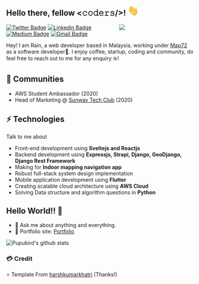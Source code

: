 <h2> Hello there, fellow <𝚌𝚘𝚍𝚎𝚛𝚜/>! <img src="https://raw.githubusercontent.com/ABSphreak/ABSphreak/master/gifs/Hi.gif" width="30px"></h2>

<img align='right' src='https://user-images.githubusercontent.com/5713670/87202985-820dcb80-c2b6-11ea-9f56-7ec461c497c3.gif' width='200"'>

[![Twitter Badge](https://img.shields.io/badge/-@pupubird1-1ca0f1?style=flat-square&labelColor=1ca0f1&logo=twitter&logoColor=white&link=https://twitter.com/pupubird1)](https://twitter.com/pupubird1) [![Linkedin Badge](https://img.shields.io/badge/-rainchai-blue?style=flat-square&logo=Linkedin&logoColor=white&link=https://www.linkedin.com/in/rain-chai-48370318a/)](https://www.linkedin.com/in/rain-chai-48370318a/) [![Medium Badge](https://img.shields.io/badge/-@rainchai4240-03a57a?style=flat-square&labelColor=000000&logo=Medium&link=https://medium.com/@rainchai4240)](https://medium.com/@rainchai4240)
[![Gmail Badge](https://img.shields.io/badge/-rainchai4240@gmail.com-c14438?style=flat-square&logo=Gmail&logoColor=white&link=mailto:rainchai4240@gmail.com)](mailto:rainchai4240@gmail.com)

Hey! I am Rain, a web developer based in Malaysia, working under [Map72](https://github.com/map711) as a software developer🙌. I enjoy coffee, startup, coding and community, do feel free to reach out to me for any enquiry ☕!
## 👯 Communities
* AWS Student Ambassador (2020)
* Head of Marketing @ [Sunway Tech Club](https://github.com/sunwaytechclub) (2020)
## ⚡ Technologies
Talk to me about
- Front-end development using **Sveltejs and Reactjs**
- Backend development using **Expressjs, Strapi, Django, GeoDjango, Django Rest Framework**
- Making for **Indoor mapping navigation app**
- Robust full-stack system design implementation
- Mobile application development using **Flutter**
- Creating scalable cloud architecture using **AWS Cloud**
- Solving Data structure and algorithm questions in **Python**
## Hello World!! 🤔
- 💬 Ask me about anything and everything.
- 🎯 Portfolio site: [Portfolio](https://pupubird.com)

![Pupubird's github stats](https://github-readme-stats.vercel.app/api?username=pupubird&hide=["issues"]&show_icons=true)

### 💳 Credit
⭐️ Template From [harshkumarkhatri](https://github.com/harshkumarkhatri) (Thanks!)
